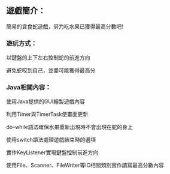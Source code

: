 ## 遊戲簡介：

簡易的貪食蛇遊戲，努力吃水果已獲得最高分數吧!





### 遊玩方式：

以鍵盤的上下左右控制蛇的前進方向

避免蛇咬到自己，並盡可能獲得最高分



### Java相關內容：

使用Java提供的GUI繪製遊戲內容

利用Timer與TimerTask使畫面更新

do-while語法確保水果重新出現時不會出現在蛇的身上

使用switch語法處理遊戲結束時的選項

實作KeyListener實現鍵盤控制前進方向

使用File、Scanner、FileWriter等IO相關類別實作讀寫最高分數內容
